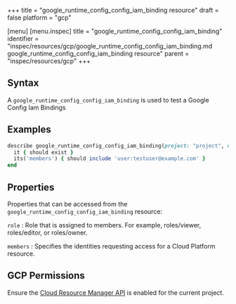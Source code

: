 +++
title = "google_runtime_config_config_iam_binding resource"
draft = false
platform = "gcp"

[menu]
  [menu.inspec]
    title = "google_runtime_config_config_iam_binding"
    identifier = "inspec/resources/gcp/google_runtime_config_config_iam_binding.md google_runtime_config_config_iam_binding resource"
    parent = "inspec/resources/gcp"
+++

## Syntax

A `google_runtime_config_config_iam_binding` is used to test a Google Config Iam Bindings

## Examples

```ruby
describe google_runtime_config_config_iam_binding(project: "project", name: "name", role: "roles/editor") do
  it { should exist }
  its('members') { should include 'user:testuser@example.com' }
end
```

## Properties

Properties that can be accessed from the `google_runtime_config_config_iam_binding` resource:

`role`
: Role that is assigned to members. For example, roles/viewer, roles/editor, or roles/owner.

`members`
: Specifies the identities requesting access for a Cloud Platform resource.

## GCP Permissions

Ensure the [Cloud Resource Manager API](https://console.cloud.google.com/apis/library/cloudresourcemanager.googleapis.com/) is enabled for the current project.
